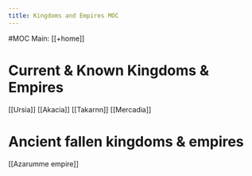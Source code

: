 ---title: Kingdoms and Empires MOC---
#MOC 
Main: [[+home]]

# Current & Known Kingdoms & Empires
[[Ursia]]
[[Akacia]]
[[Takarnn]]
[[Mercadia]]

# Ancient fallen kingdoms & empires
[[Azarumme empire]]
